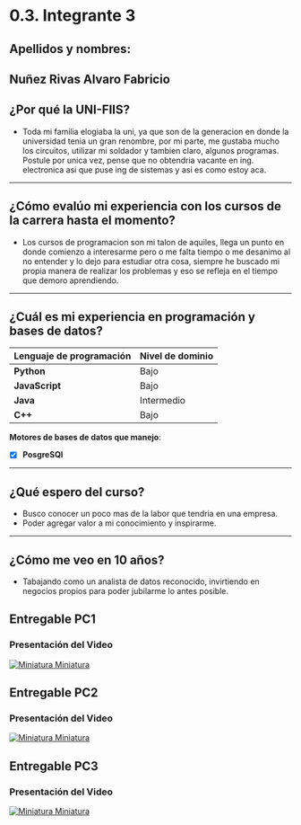 # 0.3. Integrante 3
## Apellidos y nombres:
Nuñez Rivas Alvaro Fabricio
---
## ¿Por qué la UNI-FIIS?

- Toda mi familia elogiaba la uni, ya que son de la generacion en donde la universidad tenia un gran renombre, por mi parte, me gustaba mucho los circuitos, utilizar mi soldador y tambien claro, algunos programas. Postule por unica vez, pense que no obtendria vacante en ing. electronica asi que puse ing de sistemas y asi es como estoy aca.

---

## ¿Cómo evalúo mi experiencia con los cursos de la carrera hasta el momento?

- Los cursos de programacion son mi talon de aquiles, llega un punto en donde comienzo a interesarme pero o me falta tiempo o me desanimo al no entender y lo dejo para estudiar otra cosa, siempre he buscado mi propia manera de realizar los problemas y eso se refleja en el tiempo que demoro aprendiendo.

---

## ¿Cuál es mi experiencia en programación y bases de datos?

| Lenguaje de programación | Nivel de dominio |
| ------------------------ | ---------------- |
| **Python**               | Bajo       |
| **JavaScript**           | Bajo       |
| **Java**                 | Intermedio       |
| **C++**                  | Bajo       |

**Motores de bases de datos que manejo**:

- [x] **PosgreSQl**

---

## ¿Qué espero del curso?

- Busco conocer un poco mas de la labor que tendria en una empresa.
- Poder agregar valor a mi conocimiento y inspirarme.

---

## ¿Cómo me veo en 10 años?

- Tabajando como un analista de datos reconocido, invirtiendo en negocios propios para poder jubilarme lo antes posible.

## Entregable PC1

### Presentación del Video

[![Miniatura Miniatura](http://img.youtube.com/vi/xg2Ej9FPYlY/0.jpg)](https://youtu.be/xg2Ej9FPYlY)


## Entregable PC2

### Presentación del Video

[![Miniatura Miniatura](http://img.youtube.com/vi/MY8t0DUC3_w/0.jpg)](https://youtu.be/MY8t0DUC3_w)

## Entregable PC3

### Presentación del Video

[![Miniatura Miniatura](http://img.youtube.com/vi/cWAM1xfc0wg/0.jpg)](https://https://youtu.be/cWAM1xfc0wg?si=vC2un7PYymtdpjj7)


